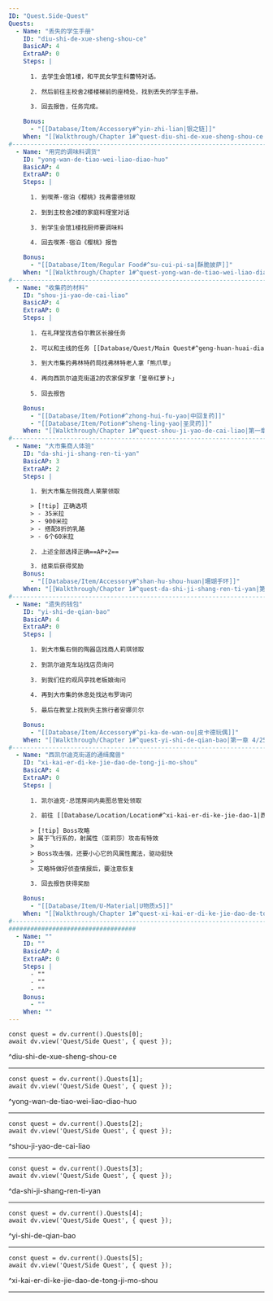 ```yaml
---
ID: "Quest.Side-Quest"
Quests:
  - Name: "丢失的学生手册"
    ID: "diu-shi-de-xue-sheng-shou-ce"
    BasicAP: 4
    ExtraAP: 0
    Steps: |
      
      1. 去学生会馆1楼，和平民女学生科蕾特对话。
      
      2. 然后前往主校舍2楼楼梯前的座椅处，找到丢失的学生手册。
      
      3. 回去报告，任务完成。

    Bonus:
      - "[[Database/Item/Accessory#^yin-zhi-lian|银之链]]"
    When: "[[Walkthrough/Chapter 1#^quest-diu-shi-de-xue-sheng-shou-ce|第一章 4/18]]"
#--------------------------------------------------------------------------------------------------------------
  - Name: "用完的调味料调货"
    ID: "yong-wan-de-tiao-wei-liao-diao-huo"
    BasicAP: 4
    ExtraAP: 0
    Steps: |
      
      1. 到喫茶·宿泊《樱桃》找弗雷德领取
      
      2. 到到主校舍2楼的家庭料理室对话
      
      3. 到学生会馆1楼找厨师要调味料
      
      4. 回去喫茶·宿泊《樱桃》报告

    Bonus:
      - "[[Database/Item/Regular Food#^su-cui-pi-sa|酥脆披萨]]"
    When: "[[Walkthrough/Chapter 1#^quest-yong-wan-de-tiao-wei-liao-diao-huo|第一章 4/18晚]]"
#--------------------------------------------------------------------------------------------------------------
  - Name: "收集药的材料"
    ID: "shou-ji-yao-de-cai-liao"
    BasicAP: 4
    ExtraAP: 0
    Steps: |
      
      1. 在礼拜堂找吉伯尔教区长接任务
      
      2. 可以和主线的任务 [[Database/Quest/Main Quest#^geng-huan-huai-diao-de-lu-deng|更换坏掉的路灯]] 一起接
      
      3. 到大市集的弗林特药局找弗林特老人拿「熊爪草」
      
      4. 再向西凯尔迪克街道2的农家保罗拿「皇帝红萝卜」
      
      5. 回去报告

    Bonus:
      - "[[Database/Item/Potion#^zhong-hui-fu-yao|中回复药]]"
      - "[[Database/Item/Potion#^sheng-ling-yao|圣灵药]]"
    When: "[[Walkthrough/Chapter 1#^quest-shou-ji-yao-de-cai-liao|第一章 4/24]]"
#--------------------------------------------------------------------------------------------------------------
  - Name: "大市集商人体验"
    ID: "da-shi-ji-shang-ren-ti-yan"
    BasicAP: 3
    ExtraAP: 2
    Steps: |
      
      1. 到大市集左侧找商人莱蒙领取

      > [!tip] 正确选项
      > - 35米拉
      > - 900米拉
      > - 搭配8折的乳酪
      > - 6个60米拉
      
      2. 上述全部选择正确==AP+2==

      3. 结束后获得奖励
    Bonus:
      - "[[Database/Item/Accessory#^shan-hu-shou-huan|珊瑚手环]]"
    When: "[[Walkthrough/Chapter 1#^quest-da-shi-ji-shang-ren-ti-yan|第一章 4/24]]"
#--------------------------------------------------------------------------------------------------------------
  - Name: "遗失的钱包"
    ID: "yi-shi-de-qian-bao"
    BasicAP: 4
    ExtraAP: 0
    Steps: |
      
      1. 到大市集右侧的陶器店找商人莉琪领取
      
      2. 到凯尔迪克车站找店员询问
      
      3. 到我们住的观风亭找老板娘询问
      
      4. 再到大市集的休息处找达布罗询问
      
      5. 最后在教堂上找到失主旅行者安娜贝尔

    Bonus:
      - "[[Database/Item/Accessory#^pi-ka-de-wan-ou|皮卡德玩偶]]"
    When: "[[Walkthrough/Chapter 1#^quest-yi-shi-de-qian-bao|第一章 4/25]]"
#--------------------------------------------------------------------------------------------------------------
  - Name: "西凯尔迪克街道的通缉魔兽"
    ID: "xi-kai-er-di-ke-jie-dao-de-tong-ji-mo-shou"
    BasicAP: 4
    ExtraAP: 0
    Steps: |
      
      1. 凯尔迪克·总馆房间内奥图总管处领取
      
      2. 前往 [[Database/Location/Location#^xi-kai-er-di-ke-jie-dao-1|西凯尔迪克街道1]] 去解决Boss [[Database/Enemy/Boss#^ren-mian-niao|人面鸟]]
      
      > [!tip] Boss攻略
      > 属于飞行系的，射属性（亚莉莎）攻击有特效
      >
      > Boss攻击强，还要小心它的风属性魔法，驱动挺快
      > 
      > 艾略特做好侦查情报后，要注意恢复
      
      3. 回去报告获得奖励

    Bonus:
      - "[[Database/Item/U-Material|U物质x5]]"
    When: "[[Walkthrough/Chapter 1#^quest-xi-kai-er-di-ke-jie-dao-de-tong-ji-mo-shou|第一章 4/25]]"
#--------------------------------------------------------------------------------------------------------------
###################################
  - Name: ""
    ID: ""
    BasicAP: 4
    ExtraAP: 0
    Steps: |
      - ""
      - ""
      - ""
    Bonus:
      - ""
    When: ""
---
```

```dataviewjs
const quest = dv.current().Quests[0];
await dv.view('Quest/Side Quest', { quest });
```
^diu-shi-de-xue-sheng-shou-ce

---

```dataviewjs
const quest = dv.current().Quests[1];
await dv.view('Quest/Side Quest', { quest });
```
^yong-wan-de-tiao-wei-liao-diao-huo

---

```dataviewjs
const quest = dv.current().Quests[2];
await dv.view('Quest/Side Quest', { quest });
```
^shou-ji-yao-de-cai-liao

---

```dataviewjs
const quest = dv.current().Quests[3];
await dv.view('Quest/Side Quest', { quest });
```
^da-shi-ji-shang-ren-ti-yan

---

```dataviewjs
const quest = dv.current().Quests[4];
await dv.view('Quest/Side Quest', { quest });
```
^yi-shi-de-qian-bao

---

```dataviewjs
const quest = dv.current().Quests[5];
await dv.view('Quest/Side Quest', { quest });
```
^xi-kai-er-di-ke-jie-dao-de-tong-ji-mo-shou

---